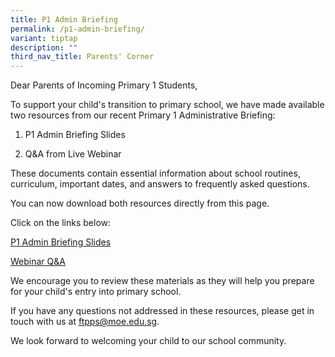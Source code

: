 ```yaml
---
title: P1 Admin Briefing
permalink: /p1-admin-briefing/
variant: tiptap
description: ""
third_nav_title: Parents' Corner
---
```

<p>Dear Parents of Incoming Primary 1 Students,</p>
<p>To support your child's transition to primary school, we have made available
two resources from our recent Primary 1 Administrative Briefing:</p>
<ol data-tight="true" class="tight">
<li>
<p>P1 Admin Briefing Slides</p>
</li>
<li>
<p>Q&amp;A from Live Webinar</p>
</li>
</ol>
<p>These documents contain essential information about school routines, curriculum,
important dates, and answers to frequently asked questions.</p>
<p>You can now download both resources directly from this page.</p>
<p>Click on the links below:</p>
<p><a href="/files/Parents' Corner/P1 Admin Briefing/P1_Admin_Briefing__Updated__for_school_website.pdf" rel="noopener nofollow" target="_blank">P1 Admin Briefing Slides</a>
</p>
<p><a href="/files/Parents' Corner/P1 Admin Briefing/P1_Admin_Briefing_2024_Q_A_Session.pdf" rel="noopener nofollow" target="_blank">Webinar Q&amp;A</a>
</p>
<p>We encourage you to review these materials as they will help you prepare
for your child's entry into primary school.</p>
<p>If you have any questions not addressed in these resources, please get
in touch with us at <a href="mailto:ftpps@moe.edu.sg" rel="noopener noreferrer nofollow" target="_blank">ftpps@moe.edu.sg</a>.</p>
<p>We look forward to welcoming your child to our school community.</p>